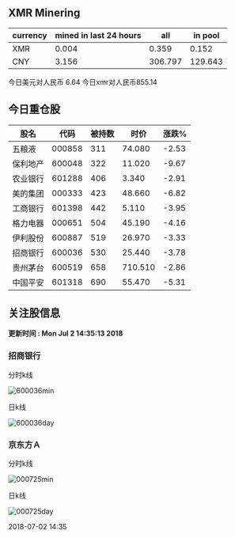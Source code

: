 ## XMR Minering

|currency|mined in last 24 hours|all|in pool|
|---|---|---|---|
|XMR|0.004|0.359|0.152|
|CNY|3.156|306.797|129.643|

今日美元对人民币 6.64	今日xmr对人民币855.14


## 今日重仓股 

|股名|代码|被持数|时价|涨跌%|
|---|---|---|---|---|
|五粮液|000858|311|74.080|-2.53|
|保利地产|600048|322|11.020|-9.67|
|农业银行|601288|406|3.340|-2.91|
|美的集团|000333|423|48.660|-6.82|
|工商银行|601398|442|5.110|-3.95|
|格力电器|000651|504|45.190|-4.16|
|伊利股份|600887|519|26.970|-3.33|
|招商银行|600036|530|25.440|-3.78|
|贵州茅台|600519|658|710.510|-2.86|
|中国平安|601318|690|55.470|-5.31|

## 关注股信息
**更新时间 : Mon Jul  2 14:35:13 2018**
### 招商银行 
分时k线

![600036min](http://image.sinajs.cn/newchart/min/n/sh600036.gif)

日k线

![600036day](http://image.sinajs.cn/newchart/daily/n/sh600036.gif)

### 京东方Ａ 
分时k线

![000725min](http://image.sinajs.cn/newchart/min/n/sz000725.gif)

日k线

![000725day](http://image.sinajs.cn/newchart/daily/n/sz000725.gif)

2018-07-02 14:35